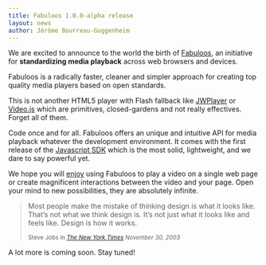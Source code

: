 ```yaml
---
title: Fabuloos 1.0.0-alpha release
layout: news
author: Jérôme Bourreau-Guggenheim
---
```


We are excited to announce to the world the birth of [Fabuloos](http://www.fabuloos.org), an initiative for <strong>standardizing media playback</strong> across web browsers and devices.

Fabuloos is a radically faster, cleaner and simpler approach for creating top quality media players based on open standards. 

This is not another HTML5 player with Flash fallback like [JWPlayer](http://www.jwplayer.com) or [Video.js](http://www.videojs.com) which are primitives, closed-gardens and not really effectives. Forget all of them. 

Code once and for all. Fabuloos offers an unique and intuitive API for media playback whatever the development environment. It comes with the first release of the [Javascript SDK](/download/) which is the most solid, lightweight, and we dare to say powerful yet.

We hope you will [enjoy](/documentation/getting-started.html) using Fabuloos to play a video on a single web page or create magnificent interactions between the video and your page. Open your mind to new possibilities, they are absolutely infinite.

<blockquote><p>Most people make the mistake of thinking design is what it looks like. That’s not what we think design is. It’s not just what it looks like and feels like. Design is how it works.</p><small>Steve Jobs in <cite title="Source Title"><a href="http://www.nytimes.com/2003/11/30/magazine/the-guts-of-a-new-machine.html?pagewanted=all&src=pm">The New York Times</a> November 30, 2003</cite></small></blockquote>

A lot more is coming soon. Stay tuned!
